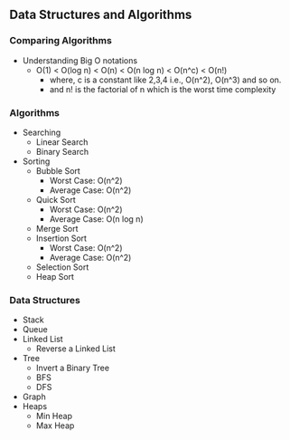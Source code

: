 ## Data Structures and Algorithms

### Comparing Algorithms

- Understanding Big O notations
    - O(1) < O(log n) < O(n) < O(n log n) < O(n^c) < O(n!)
        - where, c is a constant like 2,3,4 i.e., O(n^2), O(n^3) and so on.
        - and n! is the factorial of n which is the worst time complexity

### Algorithms

- Searching
    - Linear Search
    - Binary Search
- Sorting
    - Bubble Sort
        - Worst Case: O(n^2)
        - Average Case: O(n^2)
    - Quick Sort
        - Worst Case: O(n^2)
        - Average Case: O(n log n)
    - Merge Sort
    - Insertion Sort
        - Worst Case: O(n^2)
        - Average Case: O(n^2)
    - Selection Sort
    - Heap Sort

### Data Structures

- Stack
- Queue
- Linked List
    - Reverse a Linked List
- Tree
    - Invert a Binary Tree
    - BFS
    - DFS
- Graph
- Heaps
    - Min Heap
    - Max Heap
